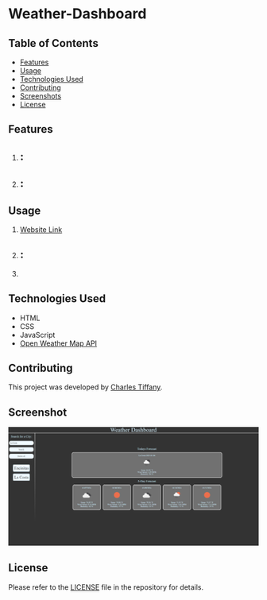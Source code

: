 # Weather-Dashboard



## Table of Contents

- [Features](#features)
- [Usage](#usage)
- [Technologies Used](#technologies-used)
- [Contributing](#contributing)
- [Screenshots](#screenshot)
- [License](#license)

## Features

1. **:**
   - 

2. **:**
   - 


## Usage

1. [Website Link](https://charleswt.github.io/Weather-Dashboard/)

2. :
   - 

3. 

## Technologies Used

- HTML
- CSS
- JavaScript
- [Open Weather Map API](https://openweathermap.org/api/)

## Contributing

This project was developed by [Charles Tiffany](https://github.com/charleswt/).

## Screenshot

![screenshot](./img/sc.png)

## License

Please refer to the [LICENSE](https://github.com/charleswt/Weather-Dashboard/blob/main/LICENSE) file in the repository for details.

